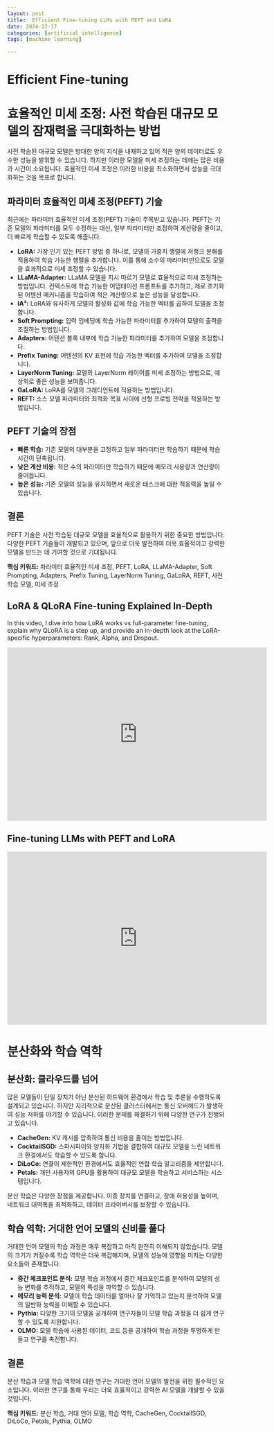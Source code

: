 ```yaml
---
layout: post
title:  Efficient Fine-tuning LLMs with PEFT and LoRA
date: 2024-12-17
categories: [artificial intelligence]
tags: [machine learning]

---
```


# Efficient Fine-tuning

# 효율적인 미세 조정: 사전 학습된 대규모 모델의 잠재력을 극대화하는 방법

사전 학습된 대규모 모델은 방대한 양의 지식을 내재하고 있어 적은 양의 데이터로도 우수한 성능을 발휘할 수 있습니다. 하지만 이러한 모델을 미세 조정하는 데에는 많은 비용과 시간이 소요됩니다. 효율적인 미세 조정은 이러한 비용을 최소화하면서 성능을 극대화하는 것을 목표로 합니다.

## 파라미터 효율적인 미세 조정(PEFT) 기술

최근에는 파라미터 효율적인 미세 조정(PEFT) 기술이 주목받고 있습니다. PEFT는 기존 모델의 파라미터를 모두 수정하는 대신, 일부 파라미터만 조정하여 계산량을 줄이고, 더 빠르게 학습할 수 있도록 해줍니다.

* **LoRA:** 가장 인기 있는 PEFT 방법 중 하나로, 모델의 가중치 행렬에 저랭크 분해를 적용하여 학습 가능한 행렬을 추가합니다. 이를 통해 소수의 파라미터만으로도 모델을 효과적으로 미세 조정할 수 있습니다.
* **LLaMA-Adapter:** LLaMA 모델을 지시 따르기 모델로 효율적으로 미세 조정하는 방법입니다. 컨텍스트에 학습 가능한 어댑테이션 프롬프트를 추가하고, 제로 초기화된 어텐션 메커니즘을 학습하여 적은 계산량으로 높은 성능을 달성합니다.
* **IA³:** LoRA와 유사하게 모델의 활성화 값에 학습 가능한 벡터를 곱하여 모델을 조정합니다.
* **Soft Prompting:** 입력 임베딩에 학습 가능한 파라미터를 추가하여 모델의 출력을 조절하는 방법입니다.
* **Adapters:** 어텐션 블록 내부에 학습 가능한 파라미터를 추가하여 모델을 조정합니다.
* **Prefix Tuning:** 어텐션의 KV 표현에 학습 가능한 벡터를 추가하여 모델을 조정합니다.
* **LayerNorm Tuning:** 모델의 LayerNorm 레이어를 미세 조정하는 방법으로, 예상외로 좋은 성능을 보여줍니다.
* **GaLoRA:** LoRA를 모델의 그래디언트에 적용하는 방법입니다.
* **REFT:** 소스 모델 파라미터와 최적화 목표 사이에 선형 프로빙 전략을 적용하는 방법입니다.

## PEFT 기술의 장점

* **빠른 학습:** 기존 모델의 대부분을 고정하고 일부 파라미터만 학습하기 때문에 학습 시간이 단축됩니다.
* **낮은 계산 비용:** 적은 수의 파라미터만 학습하기 때문에 메모리 사용량과 연산량이 줄어듭니다.
* **높은 성능:** 기존 모델의 성능을 유지하면서 새로운 태스크에 대한 적응력을 높일 수 있습니다.

## 결론

PEFT 기술은 사전 학습된 대규모 모델을 효율적으로 활용하기 위한 중요한 방법입니다. 다양한 PEFT 기술들이 개발되고 있으며, 앞으로 더욱 발전하여 더욱 효율적이고 강력한 모델을 만드는 데 기여할 것으로 기대됩니다.

**핵심 키워드:** 파라미터 효율적인 미세 조정, PEFT, LoRA, LLaMA-Adapter, Soft Prompting, Adapters, Prefix Tuning, LayerNorm Tuning, GaLoRA, REFT, 사전 학습 모델, 미세 조정

## LoRA & QLoRA Fine-tuning Explained In-Depth

In this video, I dive into how LoRA works vs full-parameter fine-tuning, explain why QLoRA is a step up, and provide an in-depth look at the LoRA-specific hyperparameters: Rank, Alpha, and Dropout.

<iframe width="600" height="400" src="https://www.youtube.com/embed/t1caDsMzWBk?si=ZPgC78SAEx2yxVJe" title="YouTube video player" frameborder="0" allow="accelerometer; autoplay; clipboard-write; encrypted-media; gyroscope; picture-in-picture; web-share" referrerpolicy="strict-origin-when-cross-origin" allowfullscreen></iframe>

## Fine-tuning LLMs with PEFT and LoRA

<iframe width="600" height="400" src="https://www.youtube.com/embed/Us5ZFp16PaU?si=zbp-4aGA3KqBDwDw" title="YouTube video player" frameborder="0" allow="accelerometer; autoplay; clipboard-write; encrypted-media; gyroscope; picture-in-picture; web-share" referrerpolicy="strict-origin-when-cross-origin" allowfullscreen></iframe>

# 분산화와 학습 역학

## 분산화: 클라우드를 넘어

많은 모델들이 단일 장치가 아닌 분산된 하드웨어 환경에서 학습 및 추론을 수행하도록 설계되고 있습니다. 하지만 지리적으로 분산된 클러스터에서는 통신 오버헤드가 발생하여 성능 저하를 야기할 수 있습니다. 이러한 문제를 해결하기 위해 다양한 연구가 진행되고 있습니다.

* **CacheGen:** KV 캐시를 압축하여 통신 비용을 줄이는 방법입니다.
* **CocktailSGD:** 스파시파이와 양자화 기법을 결합하여 대규모 모델을 느린 네트워크 환경에서도 학습할 수 있도록 합니다.
* **DiLoCo:** 연결이 제한적인 환경에서도 효율적인 연합 학습 알고리즘을 제안합니다.
* **Petals:** 개인 사용자의 GPU를 활용하여 대규모 모델을 학습하고 서비스하는 시스템입니다.

분산 학습은 다양한 장점을 제공합니다. 이종 장치를 연결하고, 장애 허용성을 높이며, 네트워크 대역폭을 최적화하고, 데이터 프라이버시를 보장할 수 있습니다.

## 학습 역학: 거대한 언어 모델의 신비를 풀다

거대한 언어 모델의 학습 과정은 매우 복잡하고 아직 완전히 이해되지 않았습니다. 모델의 크기가 커질수록 학습 역학은 더욱 복잡해지며, 모델의 성능에 영향을 미치는 다양한 요소들이 존재합니다. 

* **중간 체크포인트 분석:** 모델 학습 과정에서 중간 체크포인트를 분석하여 모델의 성능 변화를 추적하고, 모델의 특성을 파악할 수 있습니다.
* **메모리 능력 분석:** 모델이 학습 데이터를 얼마나 잘 기억하고 있는지 분석하여 모델의 일반화 능력을 이해할 수 있습니다.
* **Pythia:** 다양한 크기의 모델을 공개하여 연구자들이 모델 학습 과정을 더 쉽게 연구할 수 있도록 지원합니다.
* **OLMO:** 모델 학습에 사용된 데이터, 코드 등을 공개하여 학습 과정을 투명하게 만들고 연구를 촉진합니다.

## 결론

분산 학습과 모델 학습 역학에 대한 연구는 거대한 언어 모델의 발전을 위한 필수적인 요소입니다. 이러한 연구를 통해 우리는 더욱 효율적이고 강력한 AI 모델을 개발할 수 있을 것입니다.

**핵심 키워드:** 분산 학습, 거대 언어 모델, 학습 역학, CacheGen, CocktailSGD, DiLoCo, Petals, Pythia, OLMO

